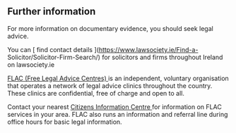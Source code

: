 ##  Further information

For more information on documentary evidence, you should seek legal advice.

You can [ find contact details ](https://www.lawsociety.ie/Find-a-
Solicitor/Solicitor-Firm-Search/) for solicitors and firms throughout Ireland
on lawsociety.ie

[ FLAC (Free Legal Advice Centres) ](https://www.flac.ie/) is an independent,
voluntary organisation that operates a network of legal advice clinics
throughout the country. These clinics are confidential, free of charge and
open to all.

Contact your nearest [ Citizens Information Centre
](http://centres.citizensinformation.ie/) for information on FLAC services in
your area. FLAC also runs an information and referral line during office hours
for basic legal information.
